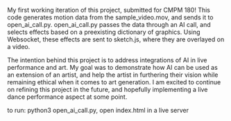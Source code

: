 My first working iteration of this project, submitted for CMPM 180! This code generates motion data from the sample_video.mov, and sends it to open_ai_call.py. open_ai_call.py passes the data through an AI call, and selects effects based on a preexisting dictionary of graphics. Using Websocket, these effects are sent to sketch.js, where they are overlayed on a video.

The intention behind this project is to address integrations of AI in live performance and art. My goal was to demonstrate how AI can be used as an extension of an artist, and help the artist in furthering their vision while remaining ethical when it comes to art generation. I am excited to continue on refining this project in the future, and hopefully implementing a live dance performance aspect at some point.

to run:
python3 open_ai_call.py,
open index.html in a live server
